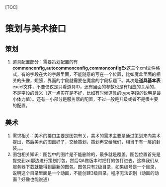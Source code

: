 [TOC]
# 策划与美术接口
## 策划
1. 道具配置部分：需要策划配置的有**commonconfig,autocommonconfig,commonconfigEx**这三个xml文件格式，有的字段在大的字段里面，不能随意的写在一个位置，比如魔盒里面的相关的头像，翅膀，界面的字段就需要在魔盒的字段标题下。其次是**道具基本表**excel文件，不要仅仅是只看道具ID，还有里面的参数也是有相应的关系的，不是字段的含义（这一点实在是不好，比如有时候道具的type字段的说明是最小体力值）。还有一小部分是服务器的配置，不过一般是升级或者不是很主要的配置。

## 美术
1. 需求相关：美术的接口主要是图包有关，美术的需求主要是通过策划来向美术提出，然后美术的图画好了，交给策划，策划再交给我们，相当于有一层的封装。。。
2. 图包相关知识：图包中的图片是不能删除的，最多就是覆盖。图包位置首先是提交到zq那边进行策划打包，然后QA做版本时把打的包打进去，这样我们从服务器下载就能得到最新的图包。图包只有2级目录，如果编号是一个目录，说明这个目录里面是一个动画，不能创建3级目录。程序无法识别（动画的动画？好像也能说通）
